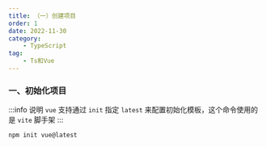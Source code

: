 ```yaml
---
title: （一）创建项目
order: 1
date: 2022-11-30
category:
    - TypeScript
tag: 
    - Ts和Vue
---
```



### 一、初始化项目
:::info 说明
`vue` 支持通过 `init` 指定 `latest` 来配置初始化模板，这个命令使用的是 `vite` 脚手架
:::

```sh
npm init vue@latest
```

